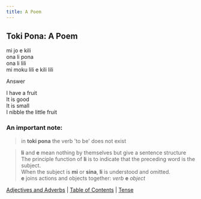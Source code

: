 ```yaml
---
title: A Poem
---
```


## Toki Pona: A Poem

mi jo e kili  
ona li pona  
ona li lili  
mi moku lili e kili lili

<detail>
<summary>Answer</summary>

I have a fruit  
It is good  
It is small  
I nibble the little fruit  
</detail>

### An important note:

> in **toki pona** the verb 'to be' does not exist  

> **li** and **e** mean nothing by themselves but give a sentence structure  
> The principle function of **li** is to indicate that the preceding word is the subject.  
> When the subject is **mi** or **sina**,  **li** is understood and omitted.  
> **e** joins actions and objects together: *verb* **e** *object*

[Adjectives and Adverbs](06AdjectivesAdverbs.md) | [Table of Contents](toc.md) | [Tense](08Tense.md)